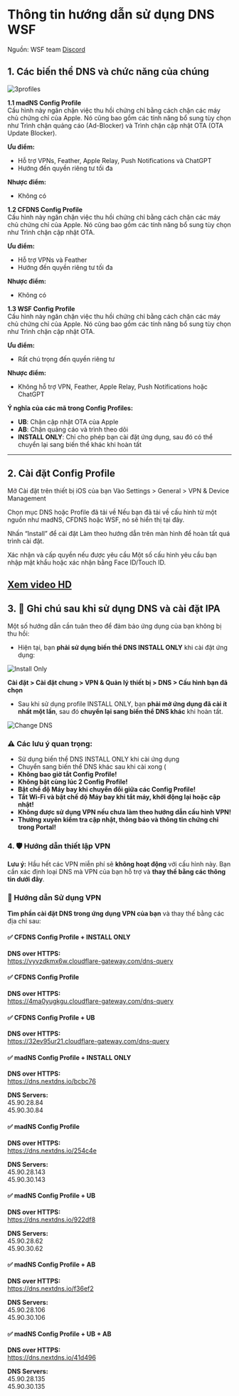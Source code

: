 # Thông tin hướng dẫn sử dụng DNS WSF
Nguồn: WSF team [Discord](https://discord.com/channels/1302670238583623761/1391331641737347124)

## 1. Các biến thể DNS và chức năng của chúng

![3profiles](https://picul.de/view/YhJ)

**1.1 madNS Config Profile**  
Cấu hình này ngăn chặn việc thu hồi chứng chỉ bằng cách chặn các máy chủ chứng chỉ của Apple. Nó cũng bao gồm các tính năng bổ sung tùy chọn như Trình chặn quảng cáo (Ad-Blocker) và Trình chặn cập nhật OTA (OTA Update Blocker).

**Ưu điểm:**
- Hỗ trợ VPNs, Feather, Apple Relay, Push Notifications và ChatGPT  
- Hướng đến quyền riêng tư tối đa

**Nhược điểm:**
- Không có


**1.2 CFDNS Config Profile**  
Cấu hình này ngăn chặn việc thu hồi chứng chỉ bằng cách chặn các máy chủ chứng chỉ của Apple. Nó cũng bao gồm các tính năng bổ sung tùy chọn như Trình chặn cập nhật OTA.

**Ưu điểm:**
- Hỗ trợ VPNs và Feather  
- Hướng đến quyền riêng tư tối đa

**Nhược điểm:**
- Không có


**1.3 WSF Config Profile**  
Cấu hình này ngăn chặn việc thu hồi chứng chỉ bằng cách chặn các máy chủ chứng chỉ của Apple. Nó cũng bao gồm các tính năng bổ sung tùy chọn như Trình chặn cập nhật OTA.

**Ưu điểm:**
- Rất chú trọng đến quyền riêng tư

**Nhược điểm:**
- Không hỗ trợ VPN, Feather, Apple Relay, Push Notifications hoặc ChatGPT

**Ý nghĩa của các mã trong Config Profiles:**
- **UB**: Chặn cập nhật OTA của Apple  
- **AB**: Chặn quảng cáo và trình theo dõi  
- **INSTALL ONLY**: Chỉ cho phép bạn cài đặt ứng dụng, sau đó có thể chuyển lại sang biến thể khác khi hoàn tất

---
## 2. Cài đặt Config Profile

Mở Cài đặt trên thiết bị iOS của bạn Vào Settings > General > VPN & Device Management

Chọn mục DNS hoặc Profile đã tải về Nếu bạn đã tải về cấu hình từ một nguồn như madNS, CFDNS hoặc WSF, nó sẽ hiển thị tại đây.

Nhấn “Install” để cài đặt Làm theo hướng dẫn trên màn hình để hoàn tất quá trình cài đặt.

Xác nhận và cấp quyền nếu được yêu cầu Một số cấu hình yêu cầu bạn nhập mật khẩu hoặc xác nhận bằng Face ID/Touch ID.

[Xem video HD](https://youtube.com/shorts/KgA9n51QfnQ?feature=share)
----

## 3. 📝 Ghi chú sau khi sử dụng DNS và cài đặt IPA

Một số hướng dẫn cần tuân theo để đảm bảo ứng dụng của bạn không bị thu hồi:

- Hiện tại, bạn **phải sử dụng biến thể DNS INSTALL ONLY** khi cài đặt ứng dụng:

![Install Only](https://picul.de/view/Yhu)

  **Cài đặt > Cài đặt chung > VPN & Quản lý thiết bị > DNS > Cấu hình bạn đã chọn**

- Sau khi sử dụng profile INSTALL ONLY, bạn **phải mở ứng dụng đã cài ít nhất một lần**, sau đó **chuyển lại sang biến thể DNS khác** khi hoàn tất.

![Change DNS](https://picul.de/view/Yhj)

### ⚠️ Các lưu ý quan trọng:

- Sử dụng biến thể DNS INSTALL ONLY khi cài ứng dụng  
- Chuyển sang biến thể DNS khác sau khi cài xong  (
- **Không bao giờ tắt Config Profile!**  
- **Không bật cùng lúc 2 Config Profile!**  
- **Bật chế độ Máy bay khi chuyển đổi giữa các Config Profile!**  
- **Tắt Wi-Fi và bật chế độ Máy bay khi tắt máy, khởi động lại hoặc cập nhật!**  
- **Không được sử dụng VPN nếu chưa làm theo hướng dẫn cấu hình VPN!**  
- **Thường xuyên kiểm tra cập nhật, thông báo và thông tin chứng chỉ trong Portal!**


### 4. 🛡️ Hướng dẫn thiết lập VPN  

**Lưu ý:** Hầu hết các VPN miễn phí sẽ **không hoạt động** với cấu hình này. Bạn cần xác định loại DNS mà VPN của bạn hỗ trợ và **thay thế bằng các thông tin dưới đây**.

### 📍 Hướng dẫn Sử dụng VPN

**Tìm phần cài đặt DNS trong ứng dụng VPN của bạn** và thay thế bằng các địa chỉ sau:

#### ✅ CFDNS Config Profile + INSTALL ONLY  
**DNS over HTTPS:**  
https://vyvzdkmx6w.cloudflare-gateway.com/dns-query

#### ✅ CFDNS Config Profile  
**DNS over HTTPS:**  
https://4ma0yugkgu.cloudflare-gateway.com/dns-query

#### ✅ CFDNS Config Profile + UB  
**DNS over HTTPS:**  
https://32ev95ur21.cloudflare-gateway.com/dns-query

#### ✅ madNS Config Profile + INSTALL ONLY  
**DNS over HTTPS:**  
https://dns.nextdns.io/bcbc76

**DNS Servers:**  
45.90.28.84  
45.90.30.84

#### ✅ madNS Config Profile  
**DNS over HTTPS:**  
https://dns.nextdns.io/254c4e

**DNS Servers:**  
45.90.28.143  
45.90.30.143

#### ✅ madNS Config Profile + UB  
**DNS over HTTPS:**  
https://dns.nextdns.io/922df8

**DNS Servers:**  
45.90.28.62  
45.90.30.62

#### ✅ madNS Config Profile + AB  
**DNS over HTTPS:**  
https://dns.nextdns.io/f36ef2

**DNS Servers:**  
45.90.28.106  
45.90.30.106


#### ✅ madNS Config Profile + UB + AB  
**DNS over HTTPS:**  
https://dns.nextdns.io/41d496

**DNS Servers:**  
45.90.28.135  
45.90.30.135


